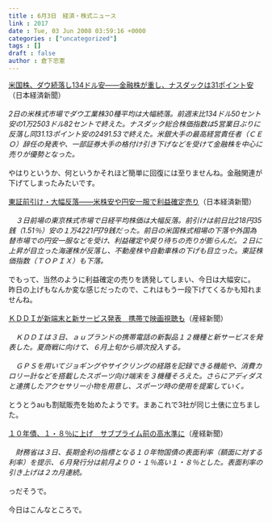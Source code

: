 ```yaml
---
title : 6月3日　経済・株式ニュース
link : 2017
date : Tue, 03 Jun 2008 03:59:16 +0000
categories : ["uncategorized"]
tags : []
draft : false
author : 倉下忠憲
---
```


<A HREF="http://www.nikkei.co.jp/news/market/20080603c8ASB7IAA05030608.html" TARGET="_blank">米国株、ダウ続落し134ドル安――金融株が重し、ナスダックは31ポイント安</A>（日本経済新聞）<BR><BR><I>2日の米株式市場でダウ工業株30種平均は大幅続落。前週末比134ドル50セント安の1万2503ドル82セントで終えた。ナスダック総合株価指数は5営業日ぶりに反落し同31.13ポイント安の2491.53で終えた。米銀大手の最高経営責任者（ＣＥＯ）辞任の発表や、一部証券大手の格付け引き下げなどを受けて金融株を中心に売りが優勢となった。</I><BR><BR>やはりというか、何というかそれほど簡単に回復には至りませんね。金融関連が下げてしまったみたいです。<BR><BR><A HREF="http://www.nikkei.co.jp/news/market/20080603m1ASS0ISS13030608.html" TARGET="_blank">東証前引け・大幅反落――米株安や円安一服で利益確定売り</A>（日本経済新聞）<BR><BR><I>　３日前場の東京株式市場で日経平均株価は大幅反落。前引けは前日比218円35銭（1.51％）安の１万4221円79銭だった。前日の米国株式相場の下落や外国為替市場での円安一服などを受け、利益確定や戻り待ちの売りが膨らんだ。２日に上昇が目立った海運株が反落し、不動産株や自動車株の下げも目立った。東証株価指数（ＴＯＰＩＸ）も下落。</I><BR><BR>でもって、当然のように利益確定の売りを誘発してしまい、今日は大幅安に。<BR>昨日の上げもなんか変な感じだったので、これはもう一段下げてくるかも知れませんね。<BR><BR><A HREF="http://sankei.jp.msn.com/economy/business/080603/biz0806031211003-n1.htm" TARGET="_blank">ＫＤＤＩが新端末と新サービス発表　携帯で映画視聴も</A>（産経新聞）<BR><BR><I>　ＫＤＤＩは３日、ａｕブランドの携帯電話の新製品１２機種と新サービスを発表した。夏商戦に向けて、６月上旬から順次投入する。<BR><BR>　ＧＰＳを用いてジョギングやサイクリングの経路を記録できる機能や、消費カロリー計などを搭載したスポーツ向け端末を３機種そろえた。さらにアディダスと連携したアクセサリー小物を用意し、スポーツ時の使用を提案していく。</I><BR><BR>とうとうauも割賦販売を始めたようです。まあこれで3社が同じ土俵に立ちました。<BR><BR><A HREF="http://sankei.jp.msn.com/economy/finance/080603/fnc0806031129010-n1.htm" TARGET="_blank">１０年債、１・８％に上げ　サブプライム前の高水準に</A>（産経新聞）<BR><BR><I>　財務省は３日、長期金利の指標となる１０年物国債の表面利率（額面に対する利率）を提示、６月発行分は前月より０・１％高い１・８％とした。表面利率の引き上げは２カ月連続。</I><BR><BR>っだそうで。<BR><BR>今日はこんなところで。<BR><BR><BR><BR><br><br>
